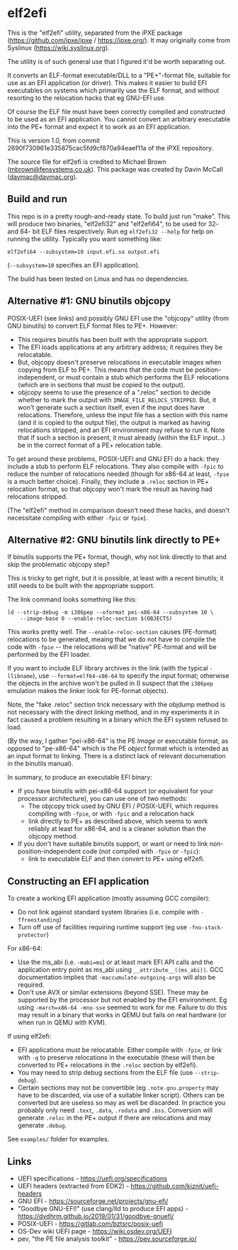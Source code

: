 # elf2efi

This is the "elf2efi" utility, separated from the iPXE package
(https://github.com/ipxe/ipxe / https://ipxe.org/). It may originally
come from Syslinux (https://wiki.syslinux.org).

The utility is of such general use that I figured it'd be worth separating out.

It converts an ELF-format executable/DLL to a "PE+"-format file, suitable for
use as an EFI application (or driver). This makes it easier to build EFI
executables on systems which primarily use the ELF format, and without
resorting to the relocation hacks that eg GNU-EFI use.

Of course the ELF file must have been correctly compiled and constructed to
be used as an EFI application. You cannot convert an arbitrary executable
into the PE+ format and expect it to work as an EFI application.

This is version 1.0, from commit 2690f730961e335875cac5fd9cf870a94eaef11a
of the iPXE repository.

The source file for elf2efi is credited to Michael Brown
(mbrown@fensystems.co.uk). This package was created by Davin McCall
(davmac@davmac.org).

## Build and run

This repo is in a pretty rough-and-ready state. To build just run "make".
This will produce two binaries, "elf2efi32" and "elf2efi64", to be used for
32- and 64- bit ELF files respectively. Run eg `elf2efi32 --help` for help
on running the utility. Typically you want something like:

```
elf2efi64 --subsystem=10 input.efi.so output.efi
```

(`--subsystem=10` specifies an EFI application).

The build has been tested on Linux and has no dependencies. 

## Alternative #1: GNU binutils objcopy

POSIX-UEFI (see links) and possibly GNU EFI use the "objcopy" utility (from
GNU binutils) to convert ELF format files to PE+. However:

 * This requires binutils has been built with the appropriate support.
 * The EFI loads applications at any arbitrary address; it requires they be
   relocatable.
 * But, objcopy doesn't preserve relocations in executable images when copying
   from ELF to PE+. This means that the code must be position-independent,
   or must contain a stub which performs the ELF relocations (which are in
   sections that must be copied to the output).
 * objcopy seems to use the presence of a ".reloc" section to decide whether
   to mark the output with `IMAGE_FILE_RELOCS_STRIPPED`. But, it won't
   generate such a section itself, even if the input does have relocations.
   Therefore, unless the input file has a section with this name (and it is
   copied to the output file), the output is marked as having relocations
   stripped, and an EFI environment may refuse to run it. Note that if such
   a section is present, it must already (within the ELF input...) be in the
   correct format of a PE+ relocation table.

To get around these problems, POSIX-UEFI and GNU EFI do a hack: they include
a stub to perform ELF relocations. They also compile with `-fpic` to reduce
the number of relocations needed (though for x86-64 at least, `-fpie` is a
much better choice). Finally, they include a `.reloc` section in PE+
relocation format, so that objcopy won't mark the result as having had
relocations stripped.

(The "elf2efi" method in comparison doesn't need these hacks, and doesn't
necessitate compiling with either `-fpic` or `fpie`).

## Alternative #2: GNU binutils link directly to PE+

If binutils supports the PE+ format, though, why not link directly to that
and skip the problematic objcopy step?

This is tricky to get right, but it is possible, at least with a recent
binutils; it still needs to be built with the appropriate support.

The link command looks something like this:

```
ld --strip-debug -m i386pep --oformat pei-x86-64 --subsystem 10 \
    --image-base 0 --enable-reloc-section $(OBJECTS)
```

This works pretty well. The `--enable-reloc-section` causes (PE-format)
relocations to be generated, meaing that we do not have to compile the code
with `-fpie` -- the relocations will be "native" PE-format and will be
performed by the EFI loader.

If you want to include ELF library archives in the link (with the typical
`-llibname`), use `--format=elf64-x86-64` to specify the input format;
otherwise the objects in the archive won't be pulled in (I suspect that
the `i386pep` emulation makes the linker look for PE-format objects).

Note, the "fake .reloc" section trick necessary with the objdump method is
not necessary with the direct linking method, and in my experiments it in
fact caused a problem resulting in a binary which the EFI system refused to
load.

(By the way, I gather "pei-x86-64" is the PE *Image* or executable format, as
opposed to "pe-x86-64" which is the PE *object* format which is intended as an
input format to linking. There is a distinct lack of relevant documenation in
the binutils manual).

In summary, to produce an executable EFI binary:
 * If you have binutils with pei-x86-64 support (or equivalent for your
   processor architecture), you can use one of two methods:
   * The objcopy trick used by GNU EFI / POSIX-UEFI, which requires
     compiling with `-fpie`, or with `-fpic` and a relocation hack
   * link directly to PE+ as described above, which seems to work reliably
     at least for x86-64, and is a cleaner solution than the objcopy method.
 * If you don't have suitable binutils support, or want or need to link
   non-position-independent code (not compiled with `-fpie` or `-fpic`):
   * link to executable ELF and then convert to PE+ using elf2efi.

## Constructing an EFI application

To create a working EFI application (mostly assuming GCC compiler):

 * Do not link against standard system libraries (i.e. compile with
   `-ffreestanding`)
 * Turn off use of facilities requiring runtime support (eg use
   `-fno-stack-protector`)

For x86-64:

 * Use the ms_abi (i.e. `-mabi=ms`) or at least mark EFI API calls and the
   application entry point as ms_abi using `__attribute__((ms_abi))`. GCC
   documentation implies that `-maccumulate-outgoing-args` will also be
   required.
 * Don't use AVX or similar extensions (beyond SSE). These may be supported
   by the processor but not enabled by the EFI environment. Eg using
   `-march=x86-64 -mno-sse` seemed to work for me. Failure to do this may
   result in a binary that works in QEMU but fails on real hardware (or when
   run in QEMU with KVM).

If using elf2efi:

 * EFI applications must be relocatable. Either compile with `-fpie`, or
   link with `-q` to preserve relocations in the executable (these will then
   be converted to PE+ relocations in the `.reloc` section by elf2efi).
 * You may need to strip debug sections from the ELF file (use
   `--strip-debug`).
 * Certain sections may not be convertible (eg `.note.gnu.property` may have
   to be discarded, via use of a suitable linker script). Others can be
   converted but are useless so may as well be discarded. In practice you
   probably only need `.text`, `.data`, `.rodata` and `.bss`. Conversion will
   generate `.reloc` in the PE+ output if there are relocations and may
   generate `.debug`.

See `examples/` folder for examples.

## Links

 * UEFI specifications - https://uefi.org/specifications
 * UEFI headers (extracted from EDK2) - https://github.com/kiznit/uefi-headers
 * GNU EFI - https://sourceforge.net/projects/gnu-efi/
 * "Goodbye GNU-EFI!" (use clang/lld to produce EFI apps) - https://dvdhrm.github.io/2019/01/31/goodbye-gnuefi/
 * POSIX-UEFI - https://gitlab.com/bztsrc/posix-uefi
 * OS-Dev wiki UEFI page - https://wiki.osdev.org/UEFI
 * pev, "the PE file analysis toolkit" - https://pev.sourceforge.io/
